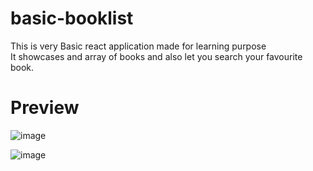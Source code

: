 # basic-booklist
This is very Basic react application made for learning purpose<br>
It showcases and array of books and also let you search your favourite book.

# Preview
![image](https://github.com/Bibhuti05/basic-booklist/assets/140835061/e15a259a-fd46-4daf-8aec-fd7ab3bd0378)

![image](https://github.com/Bibhuti05/basic-booklist/assets/140835061/7d404c3c-151a-4016-b455-235ee0c7acaf)



